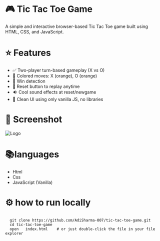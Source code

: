 # 🎮 Tic Tac Toe Game
A simple and interactive browser-based Tic Tac Toe game built using HTML, CSS, and JavaScript.  
# ⭐ Features  
- ✅ Two-player turn-based gameplay (X vs O)   
- 🎨 Colored moves: X (orange), O (orange)   
- 🧠 Win detection   
- 🔄 Reset button to replay anytime
- 🔉 Cool sound effects at reset/newgame  
- 🧼 Clean UI using only vanilla JS, no libraries    
# 📸 Screenshot
![Logo](https://raw.githubusercontent.com/AdiSharma-007/tic-tac-toe-game/main/Screenshot.png)
# 📚languages  
- Html
- Css
- JavaScript (Vanilla)    
# ⚙️ how to run locally  
```

  git clone https://github.com/AdiSharma-007/tic-tac-toe-game.git    
  cd tic-tac-toe-game        
  open   index.html    # or just double-click the file in your file explorer 


